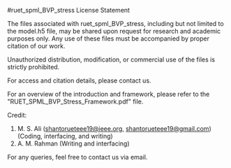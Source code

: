 #ruet_spml_BVP_stress License Statement

The files associated with ruet_spml_BVP_stress, including but not limited to the model.h5 file, may be shared upon request for research and academic purposes only. Any use of these files must be accompanied by proper citation of our work.

Unauthorized distribution, modification, or commercial use of the files is strictly prohibited.

For access and citation details, please contact us.

For an overview of the introduction and framework, please refer to the "RUET_SPML_BVP_Stress_Framework.pdf" file.

Credit:
1. M. S. Ali (shantorueteee19@ieee.org, shantorueteee19@gmail.com) (Coding, interfacing, and writing)
2. A. M. Rahman (Writing and interfacing)

For any queries, feel free to contact us via email.
